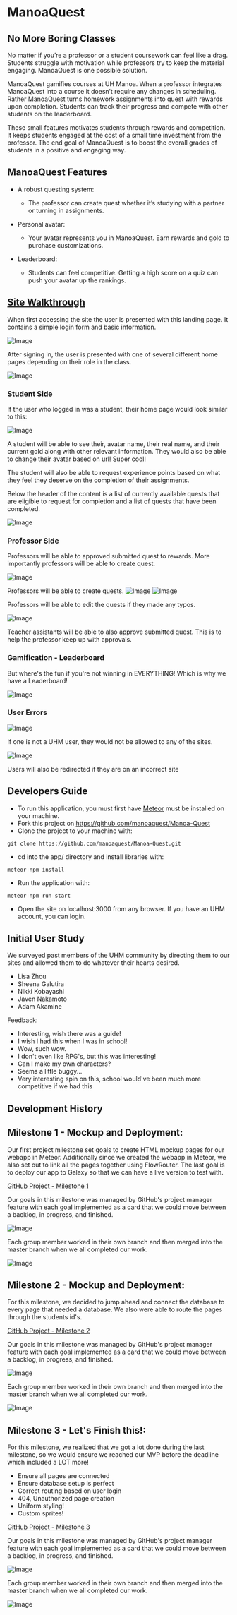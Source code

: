 # ManoaQuest

## No More Boring Classes

No matter if you’re a professor or a student coursework can feel like a drag. Students struggle with motivation while professors try to keep the material engaging. ManoaQuest is one possible solution.

ManoaQuest gamifies courses at UH Manoa. When a professor integrates ManoaQuest into a course it doesn’t require any changes in scheduling. Rather ManoaQuest turns homework assignments into quest with rewards upon completion. Students can track their progress and compete with other students on the leaderboard.

These small features motivates students through rewards and competition. It keeps students engaged at the cost of a small time investment from the professor. The end goal of ManoaQuest is to boost the overall grades of students in a positive and engaging way.

## ManoaQuest Features

* A robust questing system:
  * The professor can create quest whether it’s studying with a partner or turning in assignments.   

* Personal avatar:
  * Your avatar represents you in ManoaQuest. Earn rewards and gold to purchase customizations.

* Leaderboard:
  * Students can feel competitive. Getting a high score on a quiz can push your avatar up the rankings.

## [Site Walkthrough](http://manoaquest.meteorapp.com/)

When first accessing the site the user is presented with this landing page. It contains a simple login form and basic information.

![Image](/screenshots/landing-page.png)

After signing in, the user is presented with one of several different home pages depending on their role in the class.

![Image](/screenshots/cas.png)

### Student Side
If the user who logged in was a student, their home page would look similar to this:

![Image](/screenshots/student-home-page.png)

A student will be able to see their, avatar name, their real name, and their current gold along with other relevant information. They would also be able to change their avatar based on url! Super cool!

The student will also be able to request experience points based on what they feel they deserve on the completion of their assignments. 


Below the header of the content is a list of currently available quests that are eligible to request for completion and a list of quests that have been completed.

![Image](/screenshots/request-exp.png)

### Professor Side
Professors will be able to approved submitted quest to rewards. More importantly professors will be able to create quest.

![Image](/screenshots/teacher-page.png)

Professors will be able to create quests.
![Image](/screenshots/create-quest.png)
![Image](/screenshots/create-quest-1.png)

Professors will be able to edit the quests if they made any typos.

![Image](/screenshots/edit-quest.png)

Teacher assistants will be able to also approve submitted quest. This is to help the professor keep up with approvals.

### Gamification - Leaderboard

But where's the fun if you're not winning in EVERYTHING! Which is why we have a Leaderboard!

![Image](/screenshots/leaderboard.png)

### User Errors

![Image](/screenshots/unauthorized.png)

If one is not a UHM user, they would not be allowed to any of the sites.

![Image](/screenshots/error-404.png)

Users will also be redirected if they are on an incorrect site

## Developers Guide

* To run this application, you must first have [Meteor](https://www.meteor.com/) must be installed on your machine. 
* Fork this project on https://github.com/manoaquest/Manoa-Quest
* Clone the project to your machine with:
```
git clone https://github.com/manoaquest/Manoa-Quest.git
```
* cd into the app/ directory and install libraries with:
```
meteor npm install
```
* Run the application with:
```
meteor npm run start
```
* Open the site on localhost:3000 from any browser. If you have an UHM account, you can login. 

## Initial User Study
We surveyed past members of the UHM community by directing them to our sites and allowed them to do whatever their hearts desired.
- Lisa Zhou
- Sheena Galutira
- Nikki Kobayashi
- Javen Nakamoto
- Adam Akamine

Feedback:
- Interesting, wish there was a guide!
- I wish I had this when I was in school!
- Wow, such wow.
- I don't even like RPG's, but this was interesting!
- Can I make my own characters?
- Seems a little buggy...
- Very interesting spin on this, school would've been much more competitive if we had this

## Development History
## Milestone 1 - Mockup and Deployment: 
Our first project milestone set goals to create HTML mockup pages for our webapp in Meteor. Additionally since we created the webapp in Meteor, we also set out to link all the pages together using FlowRouter. The last goal is to deploy our app to Galaxy so that we can have a live version to test with.

[GitHub Project - Milestone 1](https://github.com/manoaquest/ManoaQuest/projects/1)

Our goals in this milestone was managed by GitHub's project manager feature with each goal implemented as a card that we could move between a backlog, in progress, and finished. 

![Image](/screenshots/m1screencap.PNG)

Each group member worked in their own branch and then merged into the master branch when we all completed our work.

![Image](/screenshots/m1network.PNG)

## Milestone 2 - Mockup and Deployment: 
For this milestone, we decided to jump ahead and connect the database to every page that needed a database. We also were able to route the pages through the students id's. 

[GitHub Project - Milestone 2](https://github.com/manoaquest/Manoa-Quest/projects/1)

Our goals in this milestone was managed by GitHub's project manager feature with each goal implemented as a card that we could move between a backlog, in progress, and finished. 

![Image](/screenshots/m2screencap.png)

Each group member worked in their own branch and then merged into the master branch when we all completed our work.

![Image](/screenshots/m2network.png)

## Milestone 3 - Let's Finish this!: 
For this milestone, we realized that we got a lot done during the last milestone, so we would ensure we reached our MVP before the deadline which included a LOT more!

- Ensure all pages are connected
- Ensure database setup is perfect
- Correct routing based on user login
- 404, Unauthorized page creation
- Uniform styling!
- Custom sprites!

[GitHub Project - Milestone 3](https://github.com/manoaquest/Manoa-Quest/projects/1)

Our goals in this milestone was managed by GitHub's project manager feature with each goal implemented as a card that we could move between a backlog, in progress, and finished. 

![Image](/screenshots/m3screencap.png)

Each group member worked in their own branch and then merged into the master branch when we all completed our work.

![Image](/screenshots/m3network.png)

